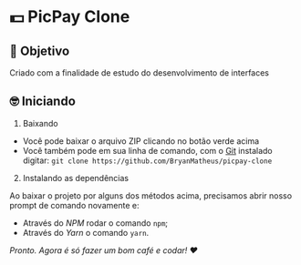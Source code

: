 # 💵 PicPay Clone

## 🎯 Objetivo

Criado com a finalidade de estudo do desenvolvimento de interfaces

## 🤓 Iniciando

1. Baixando
- Você pode baixar o arquivo ZIP clicando no botão verde acima 
- Você também pode em sua linha de comando, com o [Git](https://git-scm.com) instalado digitar:
  `git clone https://github.com/BryanMatheus/picpay-clone`

2. Instalando as dependências 

Ao baixar o projeto por alguns dos métodos acima, precisamos abrir nosso prompt de comando novamente e:
- Através do *NPM* rodar o comando `npm`;
- Através do *Yarn* o comando `yarn`.

*Pronto. Agora é só fazer um bom café e codar! ❤️*
